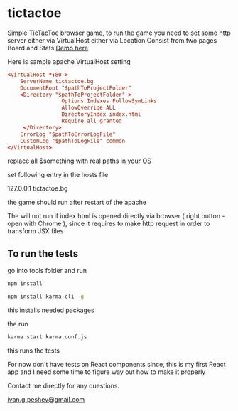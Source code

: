 # tictactoe
Simple TicTacToe browser game, to run the game you need to set some http server either via VirtualHost either via Location
Consist from two pages Board and Stats
[Demo here](http://hubavineshta.com/tictactoe/index.html)

Here is sample apache VirtualHost setting

```conf
<VirtualHost *:80 >
    ServerName tictactoe.bg
    DocumentRoot "$pathToProjectFolder"
    <Directory "$pathToProjectFolder" >
                 Options Indexes FollowSymLinks
                 AllowOverride ALL
                 DirectoryIndex index.html
                 Require all granted
     </Directory>
    ErrorLog "$pathToErrorLogFile"
    CustomLog "$pathToLogFile" common
</VirtualHost>
```
replace all $something with real paths in your OS

set following entry in the hosts file

127.0.0.1 tictactoe.bg

the game should run after restart of the apache

The will not run if index.html is opened directly via browser ( right button - open with Chrome ),
since it requires to make http request in order to transform JSX files

## To run the tests
go into tools folder and run

```sh
npm install

npm install karma-cli -g
```

this installs needed packages

the run

```sh
karma start karma.conf.js
```
this runs the tests

For now don't have tests on React components since,
this is my first React app and I need some time to figure way out how to make it properly

Contact me directly for any questions.

ivan.g.peshev@gmail.com